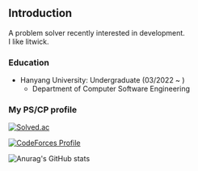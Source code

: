 ## Introduction

A problem solver recently interested in development.  
I like litwick.

### Education
- Hanyang University: Undergraduate (03/2022 ~ )
  - Department of Computer Software Engineering

### My PS/CP profile

[![Solved.ac](http://mazassumnida.wtf/api/v2/generate_badge?boj=seonah)](https://solved.ac/profile/seonah)  

[![CodeForces Profile](http://cf.leed.at?id=starchasm_nyx)](https://codeforces.com/profile/starchasm_nyx)

![Anurag's GitHub stats](https://github-readme-stats.vercel.app/api?username=nox-katena&theme=material-palenight&show_icons=true)
